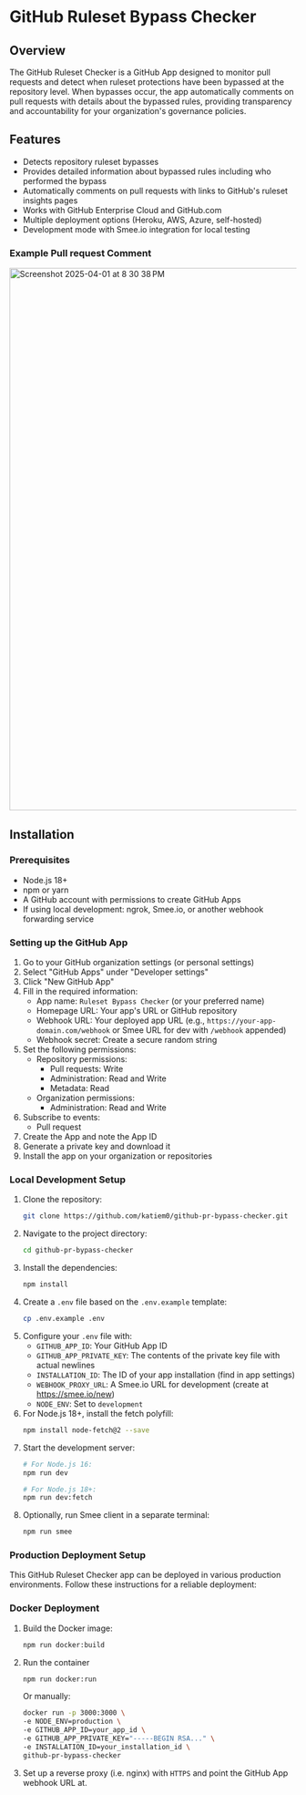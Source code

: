 # GitHub Ruleset Bypass Checker

## Overview

The GitHub Ruleset Checker is a GitHub App designed to monitor pull requests and detect when ruleset protections have been bypassed at the repository level. When bypasses occur, the app automatically comments on pull requests with details about the bypassed rules, providing transparency and accountability for your organization's governance policies.

## Features

- Detects repository ruleset bypasses
- Provides detailed information about bypassed rules including who performed the bypass
- Automatically comments on pull requests with links to GitHub's ruleset insights pages
- Works with GitHub Enterprise Cloud and GitHub.com
- Multiple deployment options (Heroku, AWS, Azure, self-hosted)
- Development mode with Smee.io integration for local testing

### Example Pull request Comment

<img width="952" alt="Screenshot 2025-04-01 at 8 30 38 PM" src="https://github.com/user-attachments/assets/73d8515b-0c06-4f58-95dd-c2e553ada77d" />

## Installation

### Prerequisites

- Node.js 18+
- npm or yarn
- A GitHub account with permissions to create GitHub Apps
- If using local development: ngrok, Smee.io, or another webhook forwarding service

### Setting up the GitHub App

1. Go to your GitHub organization settings (or personal settings)
2. Select "GitHub Apps" under "Developer settings"
3. Click "New GitHub App"
4. Fill in the required information:
   - App name: `Ruleset Bypass Checker` (or your preferred name)
   - Homepage URL: Your app's URL or GitHub repository
   - Webhook URL: Your deployed app URL (e.g., `https://your-app-domain.com/webhook` or Smee URL for dev with `/webhook` appended)
   - Webhook secret: Create a secure random string
5. Set the following permissions:
   - Repository permissions:
     - Pull requests: Write
     - Administration: Read and Write
     - Metadata: Read
   - Organization permissions:
     - Administration: Read and Write
6. Subscribe to events:
   - Pull request
7. Create the App and note the App ID
8. Generate a private key and download it
9. Install the app on your organization or repositories

### Local Development Setup

1. Clone the repository:
   ```bash
   git clone https://github.com/katiem0/github-pr-bypass-checker.git
   ```
2. Navigate to the project directory:
   ```bash
   cd github-pr-bypass-checker
   ```
3. Install the dependencies:
   ```bash
   npm install
   ```
4. Create a `.env` file based on the `.env.example` template:
   ```bash
   cp .env.example .env
   ```
5. Configure your `.env` file with:
   - `GITHUB_APP_ID`: Your GitHub App ID
   - `GITHUB_APP_PRIVATE_KEY`: The contents of the private key file with actual newlines
   - `INSTALLATION_ID`: The ID of your app installation (find in app settings)
   - `WEBHOOK_PROXY_URL`: A Smee.io URL for development (create at https://smee.io/new)
   - `NODE_ENV`: Set to `development`
6. For Node.js 18+, install the fetch polyfill:
   ```bash
   npm install node-fetch@2 --save
   ```
7. Start the development server:
   ```bash
   # For Node.js 16:
   npm run dev

   # For Node.js 18+:
   npm run dev:fetch
   ```
8. Optionally, run Smee client in a separate terminal:
   ```bash
   npm run smee
   ```

### Production Deployment Setup

This GitHub Ruleset Checker app can be deployed in various production environments. Follow these instructions for a reliable deployment:

### Docker Deployment

1. Build the Docker image:
   ```bash
   npm run docker:build
   ```
2. Run the container
   ```bash
   npm run docker:run
   ```
   Or manually:
   ```bash
   docker run -p 3000:3000 \
   -e NODE_ENV=production \
   -e GITHUB_APP_ID=your_app_id \
   -e GITHUB_APP_PRIVATE_KEY="-----BEGIN RSA..." \
   -e INSTALLATION_ID=your_installation_id \
   github-pr-bypass-checker
   ```
3. Set up a reverse proxy (i.e. nginx) with `HTTPS` and point the GitHub App webhook URL at.
